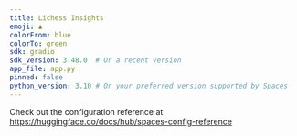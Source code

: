 ```yaml
---
title: Lichess Insights
emoji: ♟️
colorFrom: blue
colorTo: green
sdk: gradio
sdk_version: 3.48.0  # Or a recent version
app_file: app.py
pinned: false
python_version: 3.10 # Or your preferred version supported by Spaces
---
```


Check out the configuration reference at https://huggingface.co/docs/hub/spaces-config-reference
